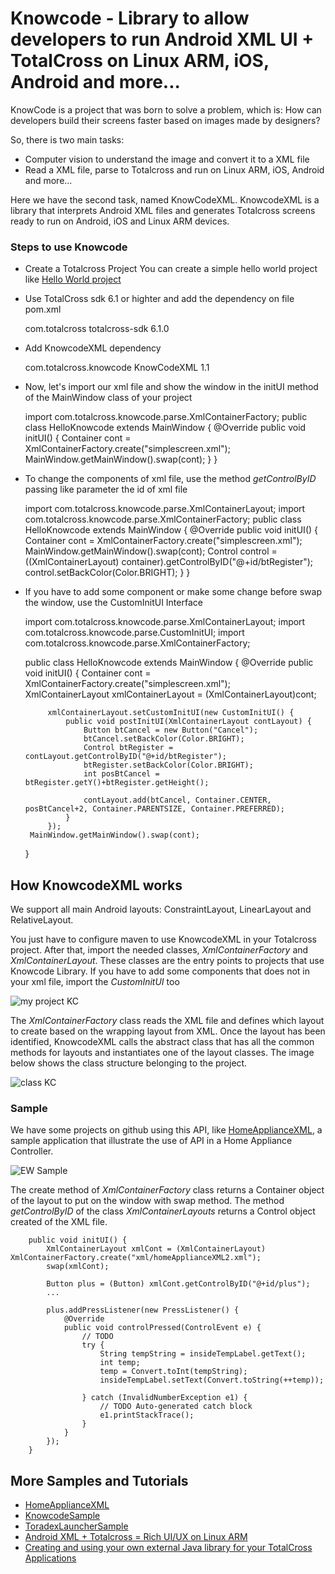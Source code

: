 # Knowcode - Library to allow developers to run Android XML UI + TotalCross on Linux ARM, iOS, Android and more...
KnowCode is a project that was born to solve a problem, which is: 
How can developers build their screens faster based on images made by designers?

So, there is two main tasks:
* Computer vision to understand the image and convert it to a XML file
* Read a XML file, parse to Totalcross and run on Linux ARM, iOS, Android and more...

Here we have the second task, named KnowCodeXML.
KnowcodeXML is a library that interprets Android XML files and generates Totalcross screens ready to run on Android, iOS and Linux ARM devices.

### Steps to use Knowcode
* Create a Totalcross Project 
	You can create a simple hello world project like [Hello World project](https://learn.totalcross.com/documentation/get-started/install#create-a-hello-world-project)
* Use TotalCross sdk 6.1 or highter and add the dependency on file pom.xml

	<dependency>
		<groupId>com.totalcross</groupId>
		<artifactId>totalcross-sdk</artifactId>
		<version>6.1.0</version>
	</dependency>
	
* Add KnowcodeXML dependency

	<dependency>
		<groupId>com.totalcross.knowcode</groupId>
		<artifactId>KnowCodeXML</artifactId>
		<version>1.1</version>
	</dependency>
* Now, let's import our xml file and show the window in the initUI method of the MainWindow class of your project
	
	import com.totalcross.knowcode.parse.XmlContainerFactory;
	public class HelloKnowcode extends MainWindow {
		@Override
		public void initUI() {
			Container cont = XmlContainerFactory.create("simplescreen.xml");
			MainWindow.getMainWindow().swap(cont);
		}
	}
 * To change the components of xml file, use the method *getControlByID* passing like parameter the id of xml file
 
	import com.totalcross.knowcode.parse.XmlContainerLayout;
	import com.totalcross.knowcode.parse.XmlContainerFactory;
	public class HelloKnowcode extends MainWindow {
		@Override
		public void initUI() {
			Container cont = XmlContainerFactory.create("simplescreen.xml");
			MainWindow.getMainWindow().swap(cont);
			Control control = ((XmlContainerLayout) container).getControlByID("@+id/btRegister");
			control.setBackColor(Color.BRIGHT);
		}
	}

 * If you have to add some component or make some change before swap the window, use the CustomInitUI Interface

	import com.totalcross.knowcode.parse.XmlContainerLayout;
	import com.totalcross.knowcode.parse.CustomInitUI;
	import com.totalcross.knowcode.parse.XmlContainerFactory;
	
	public class HelloKnowcode extends MainWindow {
		@Override
		public void initUI() {
			Container cont = XmlContainerFactory.create("simplescreen.xml");	
			XmlContainerLayout xmlContainerLayout = (XmlContainerLayout)cont;
				
			xmlContainerLayout.setCustomInitUI(new CustomInitUI() {
				public void postInitUI(XmlContainerLayout contLayout) {
					Button btCancel = new Button("Cancel");
					btCancel.setBackColor(Color.BRIGHT);
					Control btRegister = contLayout.getControlByID("@+id/btRegister");
					btRegister.setBackColor(Color.BRIGHT);
					int posBtCancel = btRegister.getY()+btRegister.getHeight();
				
					contLayout.add(btCancel, Container.CENTER, posBtCancel+2, Container.PARENTSIZE, Container.PREFERRED);
				}
			});
		MainWindow.getMainWindow().swap(cont);
	}
## How KnowcodeXML works
We support all main Android layouts: ConstraintLayout, LinearLayout and RelativeLayout.

You just have to configure maven to use KnowcodeXML in your Totalcross project. After that, import the needed classes, *XmlContainerFactory* and *XmlContainerLayout*. These classes are the entry points to projects that use Knowcode Library. If you have to add some components that does not in your xml file, import the *CustomInitUI* too

![my project KC](https://imgur.com/fW7kgeC.png)

The *XmlContainerFactory* class reads the XML file and defines which layout to create based on the wrapping layout from XML. Once the layout has been identified, KnowcodeXML calls the abstract class that has all the common methods for layouts and instantiates one of the layout classes. The image below shows the class structure belonging to the project.

![class KC](https://imgur.com/oV08WZO.png)
### Sample
We have some projects on github using this API, like [HomeApplianceXML](https://github.com/TotalCross/HomeApplianceXML), a sample application that illustrate the use of API in a Home Appliance Controller.

![EW Sample](https://imgur.com/jkBlar1.png)

The create method of *XmlContainerFactory* class returns a Container object of the layout to put on the window with swap method.
The method *getControlByID* of the class *XmlContainerLayouts* returns a Control object created of the XML file.
		
		public void initUI() {
			XmlContainerLayout xmlCont = (XmlContainerLayout) XmlContainerFactory.create("xml/homeApplianceXML2.xml");
			swap(xmlCont);
	
			Button plus = (Button) xmlCont.getControlByID("@+id/plus");
			...
			
			plus.addPressListener(new PressListener() {
				@Override
				public void controlPressed(ControlEvent e) {
					// TODO
					try {
						String tempString = insideTempLabel.getText();
						int temp;
						temp = Convert.toInt(tempString);
						insideTempLabel.setText(Convert.toString(++temp));
	
					} catch (InvalidNumberException e1) {
						// TODO Auto-generated catch block
						e1.printStackTrace();
					}
				}
			});
		}

## More Samples and Tutorials

* [HomeApplianceXML](https://github.com/TotalCross/HomeApplianceXML)
* [KnowcodeSample](https://github.com/TotalCross/KnowcodeSample)
* [ToradexLauncherSample](https://github.com/TotalCross/ToradexLauncherSample)
* [Android XML + Totalcross = Rich UI/UX on Linux ARM](https://www.youtube.com/watch?v=7o3p14wQPsE)
* [Creating and using your own external Java library for your TotalCross Applications](https://www.youtube.com/watch?v=Cq5yEPTmZWI)






